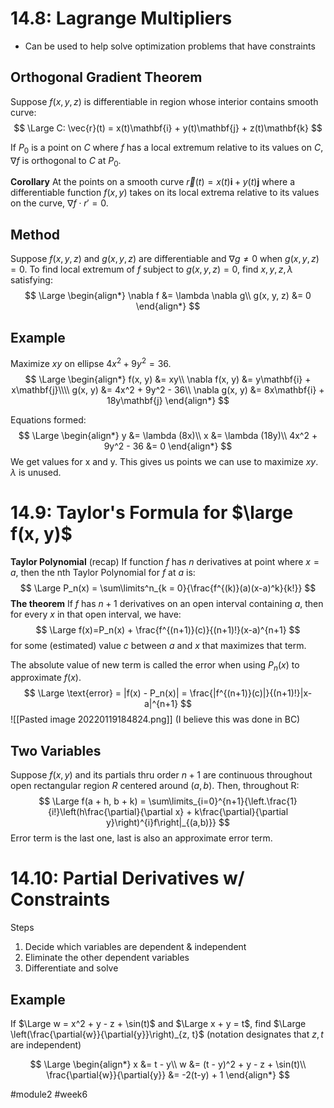 # 14.8: Lagrange Multipliers
- Can be used to help solve optimization problems that have constraints

## Orthogonal Gradient Theorem
Suppose $f(x, y, z)$ is differentiable in region whose interior contains smooth curve:
$$
\Large
C: \vec{r}(t) = x(t)\mathbf{i} + y(t)\mathbf{j} + z(t)\mathbf{k}
$$

If $P_0$ is a point on $C$ where $f$ has a local extremum relative to its values on $C$, $\nabla f$ is orthogonal to $C$ at $P_0$.

**Corollary**
At the points on a smooth curve $\vec{r}(t) = x(t)\mathbf{i} + y(t)\mathbf{j}$ where a differentiable function $f(x, y)$ takes on its local extrema relative to its values on the curve, $\nabla f \cdot r' = 0$.

## Method
Suppose $f(x, y, z)$ and $g(x, y, z)$ are differentiable and $\nabla g \neq 0$ when $g(x, y, z) = 0$. To find local extremum of $f$ subject to $g(x, y, z) = 0$, find $x, y, z, \lambda$ satisfying:
$$
\Large
\begin{align*}
\nabla f &= \lambda \nabla g\\
g(x, y, z) &= 0
\end{align*}
$$
## Example
Maximize $xy$ on ellipse $4x^2 + 9y^2 = 36$.
$$
\Large
\begin{align*}
f(x, y) &= xy\\
\nabla f(x, y) &= y\mathbf{i} + x\mathbf{j}\\\\
g(x, y) &= 4x^2 + 9y^2 - 36\\
\nabla g(x, y) &= 8x\mathbf{i} + 18y\mathbf{j}
\end{align*}
$$

Equations formed:
$$
\Large
\begin{align*}
y &= \lambda (8x)\\
x &= \lambda (18y)\\
4x^2 + 9y^2 - 36 &= 0
\end{align*}
$$
We get values for x and y. This gives us points we can use to maximize $xy$.
$\lambda$ is unused.

# 14.9: Taylor's Formula for $\large f(x, y)$
**Taylor Polynomial** (recap)
If function $f$ has $n$ derivatives at point where $x = a$, then the nth Taylor Polynomial for $f$ at $a$ is:
$$
\Large
P_n(x) = \sum\limits^n_{k = 0}{\frac{f^{(k)}(a)(x-a)^k}{k!}}
$$
**The theorem**
If $f$ has $n + 1$ derivatives on an open interval containing $a$, then for every $x$ in that open interval, we have:
$$
\Large
f(x)=P_n(x) + \frac{f^{(n+1)}(c)}{(n+1)!}(x-a)^{n+1}
$$
for some (estimated) value $c$ between $a$ and $x$ that maximizes that term.

The absolute value of new term is called the error when using $P_n(x)$ to approximate $f(x)$.
$$
\Large
\text{error} = |f(x) - P_n(x)| = \frac{|f^{(n+1)}(c)|}{(n+1)!}|x-a|^{n+1}
$$
![[Pasted image 20220119184824.png]]
(I believe this was done in BC)

## Two Variables
Suppose $f(x, y)$ and its partials thru order $n+1$ are continuous throughout open rectangular region $R$ centered around $(a, b)$. Then, throughout R:
$$
\Large
f(a + h, b + k) = \sum\limits_{i=0}^{n+1}{\left.\frac{1}{i!}\left(h\frac{\partial}{\partial x} + k\frac{\partial}{\partial y}\right)^{i}f\right|_{(a,b)}}
$$
Error term is the last one, last is also an approximate error term.

# 14.10: Partial Derivatives w/ Constraints
Steps
1. Decide which variables are dependent & independent
2. Eliminate the other dependent variables
3. Differentiate and solve

## Example
If $\Large w = x^2 + y - z + \sin(t)$ and $\Large x + y = t$, find $\Large \left(\frac{\partial{w}}{\partial{y}}\right)_{z, t}$
(notation designates that $z, t$ are independent)

$$
\Large
\begin{align*}
x &= t - y\\
w &= (t - y)^2 + y - z + \sin(t)\\
\frac{\partial{w}}{\partial{y}} &= -2(t-y) + 1
\end{align*}
$$

#module2 #week6
